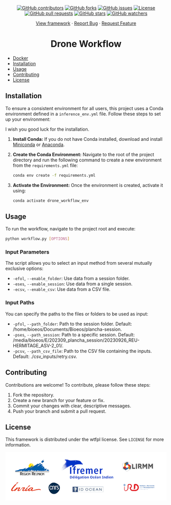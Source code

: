 <p align="center">
  <a href="https://github.com/SeatizenDOI/drone-workflow/graphs/contributors"><img src="https://img.shields.io/github/contributors/SeatizenDOI/drone-workflow" alt="GitHub contributors"></a>
  <a href="https://github.com/SeatizenDOI/drone-workflow/network/members"><img src="https://img.shields.io/github/forks/SeatizenDOI/drone-workflow" alt="GitHub forks"></a>
  <a href="https://github.com/SeatizenDOI/drone-workflow/issues"><img src="https://img.shields.io/github/issues/SeatizenDOI/drone-workflow" alt="GitHub issues"></a>
  <a href="https://github.com/SeatizenDOI/drone-workflow/blob/master/LICENSE"><img src="https://img.shields.io/github/license/SeatizenDOI/drone-workflow" alt="License"></a>
  <a href="https://github.com/SeatizenDOI/drone-workflow/pulls"><img src="https://img.shields.io/github/issues-pr/SeatizenDOI/drone-workflow" alt="GitHub pull requests"></a>
  <a href="https://github.com/SeatizenDOI/drone-workflow/stargazers"><img src="https://img.shields.io/github/stars/SeatizenDOI/drone-workflow" alt="GitHub stars"></a>
  <a href="https://github.com/SeatizenDOI/drone-workflow/watchers"><img src="https://img.shields.io/github/watchers/SeatizenDOI/drone-workflow" alt="GitHub watchers"></a>
</p>
<div align="center">
  <a href="https://github.com/SeatizenDOI/drone-workflow">View framework</a>
  ·
  <a href="https://github.com/SeatizenDOI/drone-workflow/issues">Report Bug</a>
  ·
  <a href="https://github.com/SeatizenDOI/drone-workflow/issues">Request Feature</a>
</div>

<div align="center">

# Drone Workflow

</div>


* [Docker](./docker.README.md)
* [Installation](#installation)
* [Usage](#usage)
* [Contributing](#contributing)
* [License](#license)


## Installation

To ensure a consistent environment for all users, this project uses a Conda environment defined in a `inference_env.yml` file. Follow these steps to set up your environment:

I wish you good luck for the installation.

1. **Install Conda:** If you do not have Conda installed, download and install [Miniconda](https://docs.conda.io/en/latest/miniconda.html) or [Anaconda](https://www.anaconda.com/products/distribution).

2. **Create the Conda Environment:** Navigate to the root of the project directory and run the following command to create a new environment from the `requirements.yml` file:
   ```bash
   conda env create -f requirements.yml
   ```

3. **Activate the Environment:** Once the environment is created, activate it using:
   ```bash
   conda activate drone_workflow_env
   ```


## Usage

To run the workflow, navigate to the project root and execute:

```bash
python workflow.py [OPTIONS]
```

### Input Parameters

The script allows you to select an input method from several mutually exclusive options:

* `-efol`, `--enable_folder`: Use data from a session folder.
* `-eses`, `--enable_session`: Use data from a single session.
* `-ecsv`, `--enable_csv`: Use data from a CSV file.

### Input Paths

You can specify the paths to the files or folders to be used as input:

* `-pfol`, `--path_folder`: Path to the session folder. Default: /home/bioeos/Documents/Bioeos/plancha-session.
* `-pses`, `--path_session`: Path to a specific session. Default: /media/bioeos/E/202309_plancha_session/20230926_REU-HERMITAGE_ASV-2_01/.
* `-pcsv`, `--path_csv_file`: Path to the CSV file containing the inputs. Default: ./csv_inputs/retry.csv.



## Contributing

Contributions are welcome! To contribute, please follow these steps:

1. Fork the repository.
2. Create a new branch for your feature or fix.
3. Commit your changes with clear, descriptive messages.
4. Push your branch and submit a pull request.

## License

This framework is distributed under the wtfpl license. See `LICENSE` for more information.

<div align="center">
  <img src="https://github.com/SeatizenDOI/.github/blob/main/images/logo_partenaire.png?raw=True" alt="Partenaire logo" width="700">
</div>